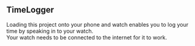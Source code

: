 ## TimeLogger

Loading this project onto your phone and watch enables you to log your time by speaking in to your watch.   
Your watch needs to be connected to the internet for it to work.